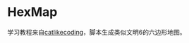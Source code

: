 # HexMap
学习教程来自[catlikecoding](https://catlikecoding.com/unity/tutorials/hex-map/)，脚本生成类似文明6的六边形地图。
